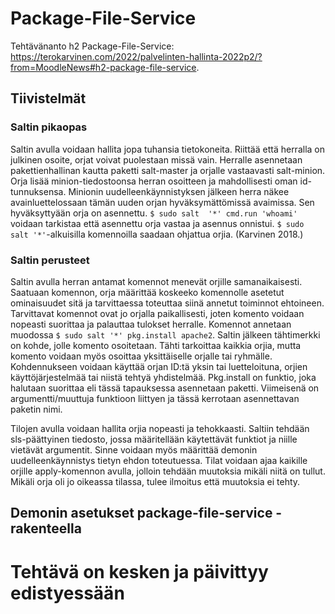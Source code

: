 # Package-File-Service

Tehtävänanto h2 Package-File-Service: https://terokarvinen.com/2022/palvelinten-hallinta-2022p2/?from=MoodleNews#h2-package-file-service.

## Tiivistelmät

### Saltin pikaopas

Saltin avulla voidaan hallita jopa tuhansia tietokoneita. Riittää että herralla on julkinen osoite, orjat voivat puolestaan missä vain. Herralle asennetaan 
pakettienhallinan kautta paketti salt-master ja orjalle vastaavasti salt-minion. Orja lisää minion-tiedostoonsa herran osoitteen ja mahdollisesti oman id-tunnuksensa.
Minionin uudelleenkäynnistyksen jälkeen herra näkee avainluettelossaan tämän uuden orjan hyväksymättömissä avaimissa. Sen hyväksyttyään orja on asennettu. `$ sudo salt 
'*' cmd.run 'whoami'` voidaan tarkistaa että asennettu orja vastaa ja asennus onnistui. `$ sudo salt '*'`-alkuisilla komennoilla saadaan ohjattua orjia. (Karvinen 2018.)

### Saltin perusteet

Saltin avulla herran antamat komennot menevät orjille samanaikaisesti. Saatuaan komennon, orja määrittää koskeeko komennolle asetetut ominaisuudet sitä ja tarvittaessa
toteuttaa siinä annetut toiminnot ehtoineen. Tarvittavat komennot ovat jo orjalla paikallisesti, joten komento voidaan nopeasti suorittaa ja palauttaa tulokset herralle. Komennot annetaan muodossa `$ sudo salt '*' pkg.install apache2`. Saltin jälkeen tähtimerkki on kohde, jolle komento osoitetaan. Tähti tarkoittaa kaikkia orjia, mutta komento voidaan myös osoittaa yksittäiselle orjalle tai ryhmälle. Kohdennukseen voidaan käyttää orjan ID:tä yksin tai luetteloituna, orjien käyttöjärjestelmää tai niistä tehtyä yhdistelmää. Pkg.install on funktio, joka halutaan suorittaa eli tässä tapauksessa asennetaan paketti. Viimeisenä on argumentti/muuttuja funktioon liittyen ja tässä kerrotaan asennettavan paketin nimi. 

Tilojen avulla voidaan hallita orjia nopeasti ja tehokkaasti. Saltiin tehdään sls-päättyinen tiedosto, jossa määritellään käytettävät funktiot ja niille vietävät argumentit. Sinne voidaan myös määrittää demonin uudelleenkäynnistys tietyn ehdon toteutuessa. Tilat voidaan ajaa kaikille orjille apply-komennon avulla, jolloin tehdään muutoksia mikäli niitä on tullut. Mikäli orja oli jo oikeassa tilassa, tulee ilmoitus että muutoksia ei tehty.

## Demonin asetukset package-file-service -rakenteella


# Tehtävä on kesken ja päivittyy edistyessään
